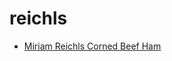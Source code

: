 # reichls

 * [Miriam Reichls Corned Beef Ham](../../index/m/miriam-reichls-corned-beef-ham-101432.json)
